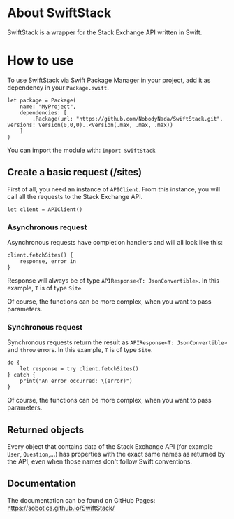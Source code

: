 # About SwiftStack
SwiftStack is a wrapper for the Stack Exchange API written in Swift.


# How to use

To use SwiftStack via Swift Package Manager in your project, add it as dependency in your `Package.swift`.

```
let package = Package(
    name: "MyProject",
    dependencies: [
        .Package(url: "https://github.com/NobodyNada/SwiftStack.git", versions: Version(0,0,0)..<Version(.max, .max, .max))
    ]
)
```

You can import the module with: `import SwiftStack`

## Create a basic request (/sites)

First of all, you need an instance of `APIClient`. From this instance, you will call all the requests to the Stack Exchange API.

    let client = APIClient()
    
### Asynchronous request

Asynchronous requests have completion handlers and will all look like this:

    client.fetchSites() {
        response, error in
    }
    
Response will always be of type `APIResponse<T: JsonConvertible>`. In this example, `T` is of type `Site`.

Of course, the functions can be more complex, when you want to pass parameters.

### Synchronous request

Synchronous requests return the result as `APIResponse<T: JsonConvertible>` and `throw` errors. In this example, `T` is of type `Site`.

```
do {
    let response = try client.fetchSites()
} catch {
    print("An error occurred: \(error)")
}
```

Of course, the functions can be more complex, when you want to pass parameters.


## Returned objects

Every object that contains data of the Stack Exchange API (for example `User`, `Question`,...) has properties with the exact same names as returned by the API, even when those names don't follow Swift conventions.

## Documentation

The documentation can be found on GitHub Pages: https://sobotics.github.io/SwiftStack/
